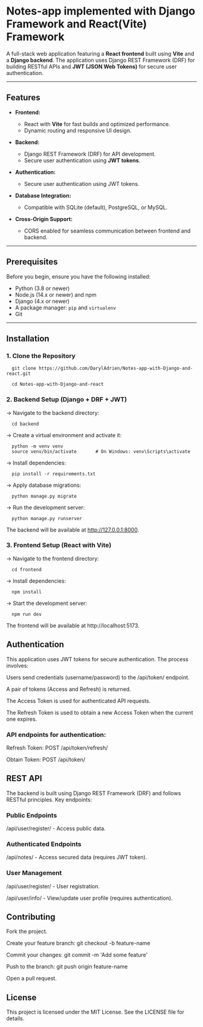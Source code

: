 # Notes-app implemented with Django Framework and React(Vite) Framework

A full-stack web application featuring a **React frontend** built using **Vite** and a **Django backend**. The application uses Django REST Framework (DRF) for building RESTful APIs and **JWT (JSON Web Tokens)** for secure user authentication.

---

## Features

- **Frontend:**
  - React with **Vite** for fast builds and optimized performance.
  - Dynamic routing and responsive UI design.
    
- **Backend:**
  - Django REST Framework (DRF) for API development.
  - Secure user authentication using **JWT tokens**.
 
- **Authentication:**
  - Secure user authentication using JWT tokens.
    
- **Database Integration:**
  - Compatible with SQLite (default), PostgreSQL, or MySQL.
    
- **Cross-Origin Support:**
  - CORS enabled for seamless communication between frontend and backend.

---

## Prerequisites

Before you begin, ensure you have the following installed:

- Python (3.8 or newer)
- Node.js (14.x or newer) and npm
- Django (4.x or newer)
- A package manager: `pip` and `virtualenv`
- Git

---

## Installation

### 1. Clone the Repository

      git clone https://github.com/DarylAdrien/Notes-app-with-Django-and-react.git

      cd Notes-app-with-Django-and-react


### 2. Backend Setup (Django + DRF + JWT)

-> Navigate to the backend directory:

      cd backend

-> Create a virtual environment and activate it:

      python -m venv venv
      source venv/bin/activate       # On Windows: venv\Scripts\activate

-> Install dependencies:

      pip install -r requirements.txt

-> Apply database migrations:

      python manage.py migrate

-> Run the development server:

      python manage.py runserver


The backend will be available at http://127.0.0.1:8000.



### 3. Frontend Setup (React with Vite)

-> Navigate to the frontend directory:

      cd frontend
      
-> Install dependencies:

      npm install

-> Start the development server:

      npm run dev

The frontend will be available at http://localhost:5173.



## Authentication
This application uses JWT tokens for secure authentication. The process involves:

Users send credentials (username/password) to the /api/token/ endpoint.

A pair of tokens (Access and Refresh) is returned.

The Access Token is used for authenticated API requests.

The Refresh Token is used to obtain a new Access Token when the current one expires.


### API endpoints for authentication:

Refresh Token: POST /api/token/refresh/

Obtain Token: POST /api/token/


## REST API
The backend is built using Django REST Framework (DRF) and follows RESTful principles. Key endpoints:


### Public Endpoints

/api/user/register/ - Access public data.

### Authenticated Endpoints

/api/notes/ - Access secured data (requires JWT token).

### User Management

/api/user/register/ - User registration.

/api/user/info/ - View/update user profile (requires authentication).

## Contributing

Fork the project.

Create your feature branch: git checkout -b feature-name

Commit your changes: git commit -m 'Add some feature'

Push to the branch: git push origin feature-name

Open a pull request.

## License

This project is licensed under the MIT License. See the LICENSE file for details.
